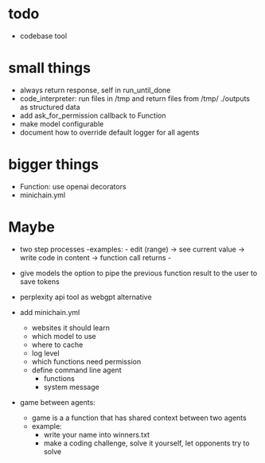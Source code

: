 # todo
- codebase tool

# small things
- always return response, self in run_until_done
- code_interpreter: run files in /tmp and return files from /tmp/ ./outputs as structured data
- add ask_for_permission callback to Function
- make model configurable
- document how to override default logger for all agents


# bigger things

- Function: use openai decorators
- minichain.yml


# Maybe
- two step processes
    -examples:
        - edit (range) -> see current value -> write code in content -> function call returns
        - 
- give models the option to pipe the previous function result to the user to save tokens
- perplexity api tool as webgpt alternative









- add minichain.yml
    - websites it should learn
    - which model to use
    - where to cache
    - log level
    - which functions need permission
    - define command line agent
        - functions
        - system message


- game between agents:
    - game is a a function that has shared context between two agents
    - example:
        - write your name into winners.txt
        - make a coding challenge, solve it yourself, let opponents try to solve